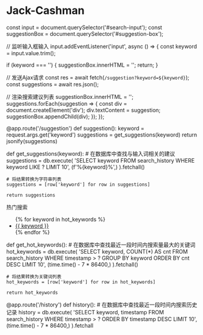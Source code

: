 # Jack-Cashman

const input = document.querySelector('#search-input');
const suggestionBox = document.querySelector('#suggestion-box');

// 监听输入框输入
input.addEventListener('input', async () => {
  const keyword = input.value.trim();

  if (keyword === '') {
    suggestionBox.innerHTML = '';
    return;
  }

  // 发送Ajax请求
  const res = await fetch(`/suggestion?keyword=${keyword}`);
  const suggestions = await res.json();

  // 渲染搜索建议列表
  suggestionBox.innerHTML = '';
  suggestions.forEach(suggestion => {
    const div = document.createElement('div');
    div.textContent = suggestion;
    suggestionBox.appendChild(div);
  });
});
</script>

@app.route('/suggestion')
def suggestion():
    keyword = request.args.get('keyword')
    suggestions = get_suggestions(keyword)
    return jsonify(suggestions)

def get_suggestions(keyword):
    # 在数据库中查找与输入词相关的建议
    suggestions = db.execute(
        'SELECT keyword FROM search_history WHERE keyword LIKE ? LIMIT 10',
        (f'%{keyword}%',)
    ).fetchall()

    # 将结果转换为字符串列表
    suggestions = [row['keyword'] for row in suggestions]

    return suggestions

<div id="hot-search">
  <div class="title">热门搜索</div>
  <ul>
    {% for keyword in hot_keywords %}
    <li><a href="/search?q={{ keyword }}">{{ keyword }}</a></li>
    {% endfor %}
  </ul>
</div>

def get_hot_keywords():
    # 在数据库中查找最近一段时间内搜索量最大的关键词
    hot_keywords = db.execute(
        'SELECT keyword, COUNT(*) AS cnt FROM search_history WHERE timestamp > ? GROUP BY keyword ORDER BY cnt DESC LIMIT 10',
        (time.time() - 7 * 86400,)
    ).fetchall()

    # 将结果转换为关键词列表
    hot_keywords = [row['keyword'] for row in hot_keywords]

    return hot_keywords

@app.route('/history')
def history():
    # 在数据库中查找最近一段时间内搜索历史记录
    history = db.execute(
        'SELECT keyword, timestamp FROM search_history WHERE timestamp > ? ORDER BY timestamp DESC LIMIT 10',
        (time.time() - 7 * 86400,)
    ).fetchall

